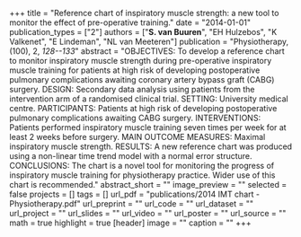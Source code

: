 +++
title = "Reference chart of inspiratory muscle strength: a new tool to monitor the effect of pre-operative training."
date = "2014-01-01"
publication_types = ["2"]
authors = ["**S. van Buuren**", "EH Hulzebos", "K Valkenet", "E Lindeman", "NL van Meeteren"]
publication = "Physiotherapy, (100), 2, _128--133_"
abstract = "OBJECTIVES: To develop a reference chart to monitor inspiratory muscle strength during pre-operative inspiratory muscle training for patients at high risk of developing postoperative pulmonary complications awaiting coronary artery bypass graft (CABG) surgery. DESIGN: Secondary data analysis using patients from the intervention arm of a randomised clinical trial. SETTING: University medical centre. PARTICIPANTS: Patients at high risk of developing postoperative pulmonary complications awaiting CABG surgery. INTERVENTIONS: Patients performed inspiratory muscle training seven times per week for at least 2 weeks before surgery. MAIN OUTCOME MEASURES: Maximal inspiratory muscle strength. RESULTS: A new reference chart was produced using a non-linear time trend model with a normal error structure. CONCLUSIONS: The chart is a novel tool for monitoring the progress of inspiratory muscle training for physiotherapy practice. Wider use of this chart is recommended."
abstract_short = ""
image_preview = ""
selected = false
projects = []
tags = []
url_pdf = "publications/2014 IMT chart - Physiotherapy.pdf"
url_preprint = ""
url_code = ""
url_dataset = ""
url_project = ""
url_slides = ""
url_video = ""
url_poster = ""
url_source = ""
math = true
highlight = true
[header]
image = ""
caption = ""
+++
